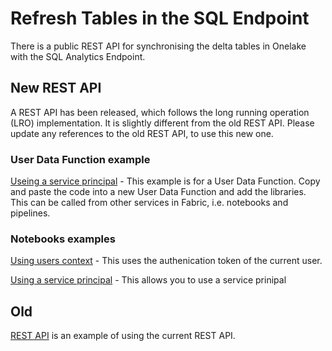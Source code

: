 # Refresh Tables in the SQL Endpoint

There is a public REST API for synchronising the delta tables in Onelake with the SQL Analytics Endpoint.

## New REST API
A REST API has been released, which follows the long running operation (LRO) implementation.   It is slightly different from the old REST API.   Please update any references to the old REST API, to use this new one.

### User Data Function example
[Useing a service principal](./RefreshTableinSQLEndpoint.py) - This example is for a User Data Function.   Copy and paste the code into a new User Data Function and add the libraries.   This can be called from other services in Fabric, i.e. notebooks and pipelines.


### Notebooks examples
[Using users context](MDSyncNewRESTAPI.ipynb) - This uses the authenication token of the current user.

[Using a service principal](./MDSyncNewRESTPIAPISP.ipynb) - This allows you to use a service prinipal


## Old
[REST API](./refresh-tables-in-sql-endpoint.ipynb) is an example of using the current REST API.

